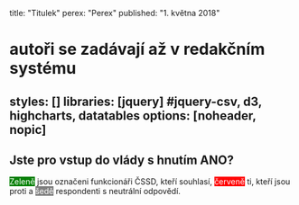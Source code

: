 title: "Titulek"
perex: "Perex"
published: "1. května 2018"
# autoři se zadávají až v redakčním systému
styles: []
libraries: [jquery] #jquery-csv, d3, highcharts, datatables
options: [noheader, nopic]
---

<wide>
	<h2>Jste pro vstup do vlády s hnutím ANO?</h2>
	<p><span style="color:white;background-color:green">Zeleně</span> jsou označeni funkcionáři ČSSD, kteří souhlasí, <span style="color:white;background-color:red">červeně</span> ti, kteří jsou proti a <span style="color:white;background-color:grey">šedě</span> respondenti s neutrální odpovědí. </p>
	<div id="anketa"></div> 
</wide>